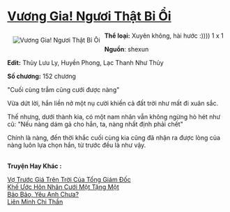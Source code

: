 <a href="https://utruyen.com/vuong-gia-nguoi-that-bi-oi/8739/" title="Vương Gia! Ngươi Thật Bỉ Ổi"><h1>Vương Gia! Ngươi Thật Bỉ Ổi</h1></a><div style="display:table"><img align="right" style="float: left; padding: 10px;" src="https://utruyen.com/images/story/200x260/vuong-gia-nguoi-that-bi-oi.jpg" alt="Vương Gia! Ngươi Thật Bỉ Ổi"><strong>Thể loại:</strong> Xuyên không, hài hước :)))) 1 x 1<p></p><strong>Nguồn</strong>: shexun<p></p><strong>Edit:</strong> Thủy Lưu Ly, Huyền Phong, Lạc Thanh Như Thủy<p></p><strong>Số chương:</strong> 152 chương<p></p>"Cuối cùng trẫm cũng cưới được nàng"<p></p>Vừa dứt lời, hắn liền nở một nụ cười khiến cả đất trời như mất đi xuân sắc.<p></p>Thế nhưng, dưới thành kia, có một nam nhân vẫn không ngừng hò hét như cũ: "Nếu nàng dám gả cho hắn, ta, nàng nhất định phải chết"<p></p>Chính là nàng, đến thời khắc cuối cùng kia cũng đã nhận ra được lòng của nàng luôn lựa chọn hắn, từ trước đều là như vậy.</div><p><br><b>Truyện Hay Khác :</b></p><a href="https://utruyen.com/vo-truoc-gia-tren-troi-cua-tong-giam-doc/4904/" alt="Vợ Trước Giá Trên Trời Của Tổng Giám Đốc">Vợ Trước Giá Trên Trời Của Tổng Giám Đốc</a><br/><a href="https://github.com/quanluxury/truyenhot/tree/master/truyenhay/13827/" alt="Khế Ước Hôn Nhân Cưới Một Tặng Một">Khế Ước Hôn Nhân Cưới Một Tặng Một</a><br/><a href="https://github.com/quanluxury/ngontinhhot/tree/master/truyenhay/18961/" alt="Bảo Bảo, Yêu Anh Chưa?">Bảo Bảo, Yêu Anh Chưa?</a><br/><a href="https://github.com/quanluxury/truyenhot/tree/master/truyenhay/13803/" alt="Liên Minh Chi Thần">Liên Minh Chi Thần</a><br/>